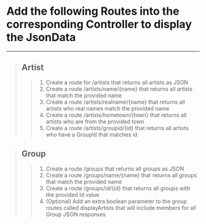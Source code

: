 # Add the following Routes into the corresponding Controller to display the JsonData
___
> ## Artist
>> 1. Create a route for /artists that returns all artists as JSON
>> 2. Create a route /artists/name/{name} that returns all artists that match the provided name
>> 3. Create a route /artists/realname/{name} that returns all artists who real names match the provided name
>> 4. Create a route /artists/hometown/{town} that returns all artists who are from the provided town
>> 5. Create a route /artists/groupid/{id} that returns all artists who have a GroupId that matches id

> ## Group
>> 1. Create a route /groups that returns all groups as JSON
>> 2. Create a route /groups/name/{name} that returns all groups that match the provided name
>> 3. Create a route /groups/id/{id} that returns all groups with the provided Id value
>> 4. (Optional) Add an extra boolean parameter to the group routes called displayArtists that will include members for all Group JSON responses


